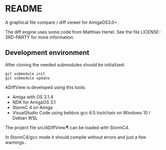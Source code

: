 # README #

A graphical file compare / diff viewer for AmigaOS3.0+.

The diff engine uses some code from Matthias Hertel. See the file 
LICENSE-3RD-PARTY for more information.

## Development environment ##

After cloning the needed submodules should be initialized:

    git submodule init
    git submodule update
    
ADiffView is developed using this tools:

* Amiga with OS 3.1.4
* NDK for AmigaOS 3.1
* StormC 4 on Amiga
* VisualStudio Code using bebbos gcc 6.5 toolchain on Windows 10 / 
Debian WSL

The project file src/ADiffView.¶ can be loaded with StormC4. 

In StormC4/gcc mode it should compile without errors and just a few 
warnings..
